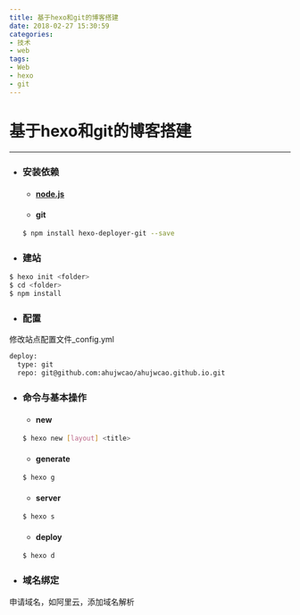 ```yaml
---
title: 基于hexo和git的博客搭建
date: 2018-02-27 15:30:59
categories:
- 技术
- web
tags:
- Web
- hexo
- git
---
```


# 基于hexo和git的博客搭建

---

+ ### 安装依赖

    - #### [node.js](/2018/02/27/notes/tools/node.js/node/node.js_install/)

    - #### git 

    ```bash
    $ npm install hexo-deployer-git --save
    ```

+ ###  建站

```bash
$ hexo init <folder>
$ cd <folder>
$ npm install
```
+ ### 配置

修改站点配置文件_config.yml

```bash
deploy:
  type: git
  repo: git@github.com:ahujwcao/ahujwcao.github.io.git
```

+ ### 命令与基本操作

    - #### new
    
    ```bash
    $ hexo new [layout] <title>
    ```
    - #### generate

    ```bash
    $ hexo g
    ```

    - #### server
    
    ```bash
    $ hexo s
    ```
    - #### deploy

    ```bash
    $ hexo d
    ```
+ ### 域名绑定
申请域名，如阿里云，添加域名解析